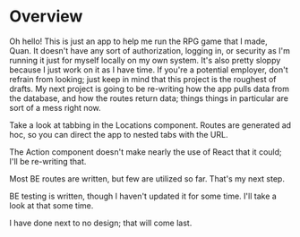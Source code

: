 # Overview

Oh hello! This is just an app to help me run the RPG game that I made, Quan. It doesn't have any sort of authorization, logging in, or security as I'm running it just for myself locally on my own system. It's also pretty sloppy because I just work on it as I have time. If you're a potential employer, don't refrain from looking; just keep in mind that this project is the roughest of drafts. My next project is going to be re-writing how the app pulls data from the database, and how the routes return data; things things in particular are sort of a mess right now.

Take a look at tabbing in the Locations component. Routes are generated ad hoc, so you can direct the app to nested tabs with the URL.

The Action component doesn't make nearly the use of React that it could; I'll be re-writing that.

Most BE routes are written, but few are utilized so far. That's my next step.

BE testing is written, though I haven't updated it for some time. I'll take a look at that some time.

I have done next to no design; that will come last.